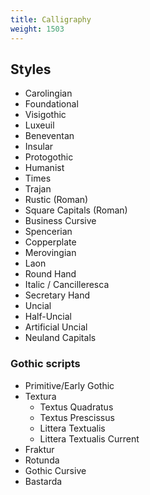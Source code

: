 ```yaml
---
title: Calligraphy
weight: 1503
---
```


## Styles

* Carolingian
* Foundational
* Visigothic
* Luxeuil
* Beneventan
* Insular
* Protogothic
* Humanist
* Times
* Trajan
* Rustic (Roman)
* Square Capitals (Roman)
* Business Cursive
* Spencerian
* Copperplate
* Merovingian
* Laon
* Round Hand
* Italic / Cancilleresca
* Secretary Hand
* Uncial
* Half-Uncial
* Artificial Uncial
* Neuland Capitals

### Gothic scripts

* Primitive/Early Gothic
* Textura
    * Textus Quadratus
    * Textus Prescissus
    * Littera Textualis
    * Littera Textualis Current
* Fraktur
* Rotunda
* Gothic Cursive
* Bastarda
